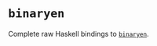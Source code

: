 # `binaryen`

Complete raw Haskell bindings to [`binaryen`](https://github.com/TerrorJack/binaryen/tree/7176b86312cfcb2607b9f8fcdd0955b851554b73).
